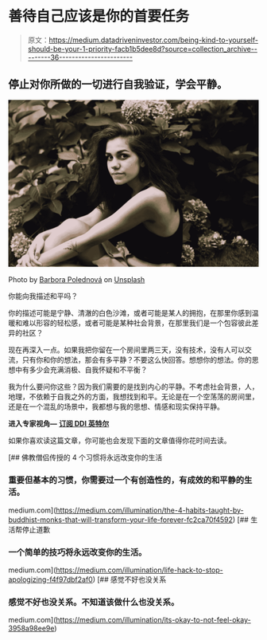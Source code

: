 # 善待自己应该是你的首要任务

> 原文：<https://medium.datadriveninvestor.com/being-kind-to-yourself-should-be-your-1-priority-facb1b5dee8d?source=collection_archive---------36----------------------->

## 停止对你所做的一切进行自我验证，学会平静。

![](img/d9b6def46a79dd0132024dbe151b7f78.png)

Photo by [Barbora Polednová](https://unsplash.com/@barborapoledn?utm_source=unsplash&utm_medium=referral&utm_content=creditCopyText) on [Unsplash](https://unsplash.com/s/photos/kindness?utm_source=unsplash&utm_medium=referral&utm_content=creditCopyText)

你能向我描述和平吗？

你的描述可能是宁静、清澈的白色沙滩，或者可能是某人的拥抱，在那里你感到温暖和难以形容的轻松感，或者可能是某种社会背景，在那里我们是一个包容彼此差异的社区？

现在再深入一点。如果我把你留在一个房间里两三天，没有技术，没有人可以交流，只有你和你的想法，那会有多平静？不要这么快回答。想想你的想法。你的思想中有多少会充满消极、自我怀疑和不平衡？

我为什么要问你这些？因为我们需要的是找到内心的平静。不考虑社会背景，人，地理，不依赖于自我之外的方面，我想找到和平。无论是在一个空荡荡的房间里，还是在一个混乱的场景中，我都想与我的思想、情感和现实保持平静。

**进入专家视角—** [**订阅 DDI 英特尔**](https://datadriveninvestor.com/ddi-intel)

如果你喜欢读这篇文章，你可能也会发现下面的文章值得你花时间去读。

[](https://medium.com/illumination/the-4-habits-taught-by-buddhist-monks-that-will-transform-your-life-forever-fc2ca70f4592) [## 佛教僧侣传授的 4 个习惯将永远改变你的生活

### 重要但基本的习惯，你需要过一个有创造性的，有成效的和平静的生活。

medium.com](https://medium.com/illumination/the-4-habits-taught-by-buddhist-monks-that-will-transform-your-life-forever-fc2ca70f4592) [](https://medium.com/illumination/life-hack-to-stop-apologizing-f4f97dbf2af0) [## 生活帮停止道歉

### 一个简单的技巧将永远改变你的生活。

medium.com](https://medium.com/illumination/life-hack-to-stop-apologizing-f4f97dbf2af0) [](https://medium.com/illumination/its-okay-to-not-feel-okay-3958a98ee9e) [## 感觉不好也没关系

### 感觉不好也没关系。不知道该做什么也没关系。

medium.com](https://medium.com/illumination/its-okay-to-not-feel-okay-3958a98ee9e)